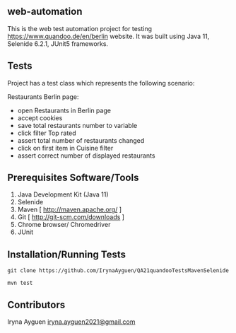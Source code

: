 ## web-automation

This is the web test automation project for testing https://www.quandoo.de/en/berlin website. It was built using Java 11, Selenide 6.2.1, JUnit5 frameworks.

## Tests

Project has a test class which represents the following scenario:
  
 Restaurants Berlin page:
  * open  Restaurants in Berlin page
  * accept cookies
  * save total restaurants number to variable
  * click filter Top rated
  * assert total number of restaurants changed
  * click on first item in Cuisine filter
  * assert correct number of displayed restaurants


## Prerequisites Software/Tools

1. Java Development Kit (Java 11)
2. Selenide
3. Maven [ http://maven.apache.org/ ]
4. Git [ http://git-scm.com/downloads ]
5. Chrome browser/ Chromedriver
6. JUnit

## Installation/Running Tests

`git clone https://github.com/IrynaAyguen/QA21quandooTestsMavenSelenide`

`mvn test`

## Contributors

Iryna Ayguen  iryna.ayguen2021@gmail.com
